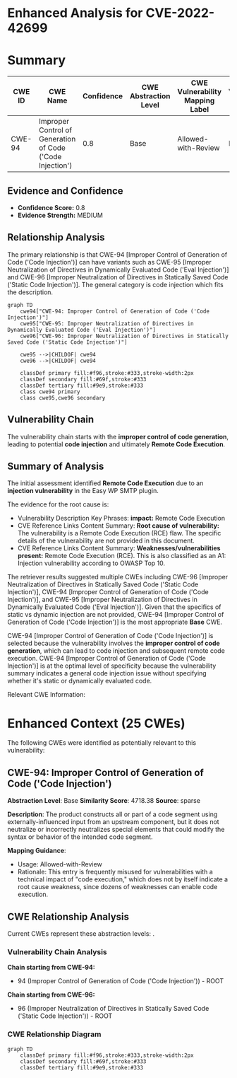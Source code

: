 # Enhanced Analysis for CVE-2022-42699

# Summary
| CWE ID | CWE Name | Confidence | CWE Abstraction Level | CWE Vulnerability Mapping Label | CWE-Vulnerability Mapping Notes |
|---|---|---|---|---|---|
| CWE-94 | Improper Control of Generation of Code ('Code Injection') | 0.8 | Base | Allowed-with-Review | Primary CWE |

## Evidence and Confidence

*   **Confidence Score:** 0.8
*   **Evidence Strength:** MEDIUM

## Relationship Analysis
The primary relationship is that CWE-94 [Improper Control of Generation of Code ('Code Injection')] can have variants such as CWE-95 [Improper Neutralization of Directives in Dynamically Evaluated Code ('Eval Injection')] and CWE-96 [Improper Neutralization of Directives in Statically Saved Code ('Static Code Injection')]. The general category is code injection which fits the description.

```mermaid
graph TD
    cwe94["CWE-94: Improper Control of Generation of Code ('Code Injection')"]
    cwe95["CWE-95: Improper Neutralization of Directives in Dynamically Evaluated Code ('Eval Injection')"]
    cwe96["CWE-96: Improper Neutralization of Directives in Statically Saved Code ('Static Code Injection')"]

    cwe95 -->|CHILDOF| cwe94
    cwe96 -->|CHILDOF| cwe94
    
    classDef primary fill:#f96,stroke:#333,stroke-width:2px
    classDef secondary fill:#69f,stroke:#333
    classDef tertiary fill:#9e9,stroke:#333
    class cwe94 primary
    class cwe95,cwe96 secondary
```

## Vulnerability Chain
The vulnerability chain starts with the **improper control of code generation**, leading to potential **code injection** and ultimately **Remote Code Execution**.

## Summary of Analysis
The initial assessment identified **Remote Code Execution** due to an **injection vulnerability** in the Easy WP SMTP plugin.

The evidence for the root cause is:
*   Vulnerability Description Key Phrases: **impact:** Remote Code Execution
*   CVE Reference Links Content Summary: **Root cause of vulnerability:** The vulnerability is a Remote Code Execution (RCE) flaw. The specific details of the vulnerability are not provided in this document.
*   CVE Reference Links Content Summary: **Weaknesses/vulnerabilities present:** Remote Code Execution (RCE). This is also classified as an A1: Injection vulnerability according to OWASP Top 10.

The retriever results suggested multiple CWEs including CWE-96 [Improper Neutralization of Directives in Statically Saved Code ('Static Code Injection')], CWE-94 [Improper Control of Generation of Code ('Code Injection')], and CWE-95 [Improper Neutralization of Directives in Dynamically Evaluated Code ('Eval Injection')]. Given that the specifics of static vs dynamic injection are not provided, CWE-94 [Improper Control of Generation of Code ('Code Injection')] is the most appropriate **Base** CWE.

CWE-94 [Improper Control of Generation of Code ('Code Injection')] is selected because the vulnerability involves the **improper control of code generation**, which can lead to code injection and subsequent remote code execution. CWE-94 [Improper Control of Generation of Code ('Code Injection')] is at the optimal level of specificity because the vulnerability summary indicates a general code injection issue without specifying whether it's static or dynamically evaluated code.

Relevant CWE Information:
# Enhanced Context (25 CWEs)
The following CWEs were identified as potentially relevant to this vulnerability:

## CWE-94: Improper Control of Generation of Code ('Code Injection')
**Abstraction Level**: Base
**Similarity Score**: 4718.38
**Source**: sparse

**Description**:
The product constructs all or part of a code segment using externally-influenced input from an upstream component, but it does not neutralize or incorrectly neutralizes special elements that could modify the syntax or behavior of the intended code segment.

**Mapping Guidance**:
- Usage: Allowed-with-Review
- Rationale: This entry is frequently misused for vulnerabilities with a technical impact of "code execution," which does not by itself indicate a root cause weakness, since dozens of weaknesses can enable code execution.


## CWE Relationship Analysis

Current CWEs represent these abstraction levels: .


### Vulnerability Chain Analysis

**Chain starting from CWE-94:**
- 94 (Improper Control of Generation of Code ('Code Injection')) - ROOT


**Chain starting from CWE-96:**
- 96 (Improper Neutralization of Directives in Statically Saved Code ('Static Code Injection')) - ROOT



### CWE Relationship Diagram

```mermaid
graph TD
    classDef primary fill:#f96,stroke:#333,stroke-width:2px
    classDef secondary fill:#69f,stroke:#333
    classDef tertiary fill:#9e9,stroke:#333
```